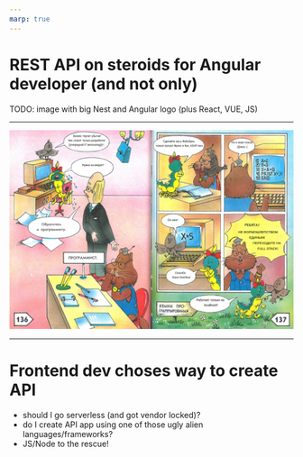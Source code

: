 ```yaml
---
marp: true
---
```


# REST API on steroids for Angular developer (and not only)

TODO: image with big Nest and Angular logo (plus React, VUE, JS)

---

![bg contain](./p-fortran.png)

---

# Frontend dev choses way to create API

- should I go serverless (and got vendor locked)?
- do I create API app using one of those ugly alien languages/frameworks?
- JS/Node to the rescue!
